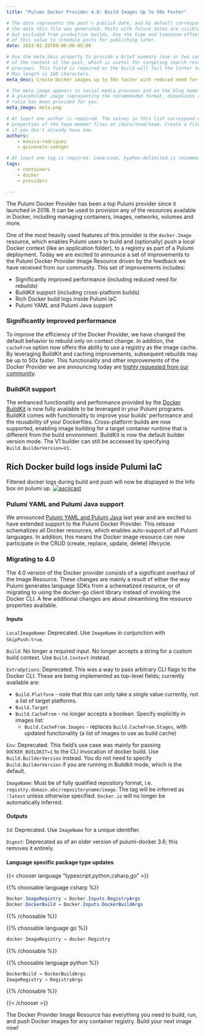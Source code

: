 ```yaml
---
title: "Pulumi Docker Provider 4.0: Build Images Up To 50x Faster"

# The date represents the post's publish date, and by default corresponds with
# the date this file was generated. Posts with future dates are visible in development,
# but excluded from production builds. Use the time and timezone-offset portions of
# of this value to schedule posts for publishing later.
date: 2023-02-28T09:00:00-05:00

# Use the meta_desc property to provide a brief summary (one or two sentences)
# of the content of the post, which is useful for targeting search results or social-media
# previews. This field is required or the build will fail the linter test.
# Max length is 160 characters.
meta_desc: Create Docker images up to 50x faster with reduced need for rebuilds, Docker BuildKit, and caching improvements.

# The meta_image appears in social-media previews and on the blog home page.
# A placeholder image representing the recommended format, dimensions and aspect
# ratio has been provided for you.
meta_image: meta.png

# At least one author is required. The values in this list correspond with the `id`
# properties of the team member files at /data/team/team. Create a file for yourself
# if you don't already have one.
authors:
    - monica-rodriguez
    - guinevere-saenger

# At least one tag is required. Lowercase, hyphen-delimited is recommended.
tags:
    - containers
    - docker
    - providers

---
```


The Pulumi Docker Provider has been a top Pulumi provider since it launched in 2018. It can be used to provision any of the resources available in Docker, including managing containers, images, networks, volumes and more.

One of the most heavily used features of this provider is the `docker.Image` resource, which enables Pulumi users to build and (optionally) push a local Docker context (like an application folder), to a registry as part of a Pulumi deployment. Today we are excited to announce a set of improvements to the Pulumi Docker Provider Image Resource driven by the feedback we have received from our community. This set of improvements includes:

* Significantly improved performance (including reduced need for rebuilds)
* BuildKit support (including cross-platform builds)
* Rich Docker build logs inside Pulumi IaC
* Pulumi YAML and Pulumi Java support

<!--more-->

### Significantly improved performance

To improve the efficiency of the Docker Provider, we have changed the default behavior to rebuild only on context change. In addition, the `cacheFrom` option now offers the ability to use a registry as the image cache. By leveraging BuildKit and caching improvements, subsequent rebuilds may be up to 50x faster. This functionality and other improvements of the Docker Provider we are announcing today are [highly requested from our community](https://github.com/pulumi/pulumi-docker/issues/132).

<!-- Add image/gif showing output during build, side by side comparison of old vs new?, or graph with speed comparison -->

### BuildKit support

The enhanced functionality and performance provided by the [Docker BuildKit](https://docs.docker.com/build/buildkit/) is now fully available to be leveraged in your Pulumi programs. BuildKit comes with functionality to improve your builds’ performance and the reusability of your Dockerfiles. Cross-platform builds are now supported, enabling image building for a target container runtime that is different from the build environment. BuildKit is now the default builder version mode. The V1 builder can still be accessed by specifying `Build.BuilderVersion=V1`.

<!-- Add image or code snippet for buildkit options or cross platform builds-->

## Rich Docker build logs inside Pulumi IaC

Filtered docker logs during build and push will now be displayed in the Info box on pulumi up.
[![asciicast](https://asciinema.org/a/I8Xzmfme56ZP4uD6uo2U4i2wr.svg)](https://asciinema.org/a/I8Xzmfme56ZP4uD6uo2U4i2wr)

### Pulumi YAML and Pulumi Java support

We announced [Pulumi YAML and Pulumi Java](https://www.pulumi.com/blog/pulumi-universal-iac/) last year and are excited to have extended support to the Pulumi Docker Provider. This release schematizes all Docker resources, which enables auto-support of all Pulumi languages. In addition, this means the Docker image resource can now participate in the CRUD (create, replace, update, delete) lifecycle.

### Migrating to 4.0

The 4.0 version of the Docker provider consists of a significant overhaul of the Image Resource.
These changes are mainly a result of either the way Pulumi generates language SDKs from a schematized resource, or of migrating to using the docker-go client library instead of invoking the Docker CLI.
A few additional changes are about streamlining the resource properties available.

#### Inputs

`LocalImageName`: Deprecated. Use `ImageName` in conjunction with `SkipPush:true`.

`Build`: No longer a required input. No longer accepts a string for a custom build context. Use `Build.Context` instead.

`ExtraOptions`: Deprecated. This was a way to pass arbitrary CLI flags to the Docker CLI.
These are being implemented as top-level fields; currently available are:

* `Build.Platform` - note that this can only take a single value currently, not a list of target platforms.
* `Build.Target`
* `Build.CacheFrom` - no longer accepts a boolean. Specify explicitly in images list:
  * `Build.CacheFrom.Images` - replaces `Build.CacheFrom.Stages`, with updated functionality (a list of images to use as build cache)

`Env`: Deprecated. This field’s use case was mainly for passing `DOCKER_BUILDKIT=1` to the CLI invocation of docker build. Use `Build.BuilderVersion` instead. You do not need to specify `Build.BuilderVersion` if you are running in Buildkit mode, which is the default.

`ImageName`: Must be of fully qualified repository format, i.e. `registry.domain.abc/repositoryname/image`. The tag will be inferred as `:latest` unless otherwise specified. `Docker.io` will no longer be automatically inferred.

#### Outputs

`Id`: Deprecated. Use `ImageName` for a unique identifier.

`Digest`: Deprecated as of an older version of pulumi-docker 3.6; this removes it entirely.

#### Language specific package type updates

{{< chooser language "typescript,python,csharp,go" >}}

{{% choosable language csharp %}}

```csharp
Docker.ImageRegistry → Docker.Inputs.RegistryArgs
Docker.DockerBuild → Docker.Inputs.DockerBuildArgs
```

{{% /choosable %}}

{{% choosable language go %}}

```go
docker.ImageRegistry → docker.Registry
```

{{% /choosable %}}

{{% choosable language python %}}

```python
DockerBuild → DockerBuildArgs
ImageRegistry → RegistryArgs
```

{{% /choosable %}}

{{< /chooser >}}

The Docker Provider Image Resource has everything you need to build, run, and push Docker images for any container registry. Build your next image now!

